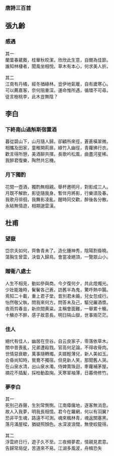 ### 唐詩三百首 

## 張九齡

### 感遇
<pre>
其一
蘭葉春葳蕤，桂華秋皎潔。欣欣此生意，自爾為佳節。
誰知林棲者，聞風坐相悅。草木有本心，何求美人折。

其二
江南有丹橘，經冬揂綠林。豈伊地氣暖，自有歲寒心。
可以薦嘉客，奈何阻重深。運命惟所遇，循環不可尋。
徒言樹桃李，此木豈無陰？
</pre>
## 李白

### 下終南山過斛斯宿置酒
<pre>
暮從碧山下，山月隨人歸。卻顧所來徑，蒼蒼橫翠微。
相攜及田家，童稚開荊扉。綠竹入幽徑，青蘿拂行衣。
歡言得所憩，美酒聊共揮。長歌吟松風，曲盡河星稀。
我醉君復樂，陶然共忘機。
</pre>
### 月下獨酌
<pre>
花間一壺酒，獨酌無相親。舉杯邀明月，對影成三人。
月既不解飲，影徒隨我身。暫伴月將影，行樂須及春。
我歌月徘徊，我舞影凌亂。醒時同交歡，醉後各分散。
永結無情遊，相期邈雲漢。
</pre>
## 杜甫

### 望嶽
<pre>
岱宗夫如何，齊魯青未了。造化鍾神秀，陰陽割昏曉。
蕩胸生曾雲，決眥入歸鳥。會當凌絕頂，一覽眾山小。
</pre>
### 贈衞八處士
<pre>
人生不相見，動如參與商。今夕復何夕，共此燈燭光。
少壯能幾時，鬢鬢各己蒼。訪舊半為鬼，驚呼熱中腸。
焉知二十載，重上君子堂。昔別君未婚，兒女忽成行。
怡然敬父執，問我來何方。問答未及己，驅兒羅酒漿。
夜雨剪春韭，新炊間黄粱。主稱會面難，一舉累十觴。
十觴亦不醉，感子故意長。明日隔山嶽，世事兩茫茫。
</pre>
### 佳人
<pre>
絕代有佳人，幽居在空谷。自云良家子，零落依草木。
關中昔喪亂，兄弟遭殺戮。官高何足論，不得收⻣肉。
世情惡衰歇，萬事隨轉燭。夫婿輕薄兒，新人美如玉。
合昏尚知時，鴛鴦不獨宿。但見新人笑，那聞舊人哭。
在山泉水清，出山泉水濁。侍婢賣珠迴，牽蘿補茅屋。
摘花不插髪，採柏動盈掬。天寒翠袖薄，日暮倚修竹。
</pre>
### 夢李白
<pre>
其一
死別己吞聲，生別常惻惻。江南瘴癘地，逐客無消息。
故人入我夢，明我長相憶。君今在羅網，何以有羽翼?
恐非平生魂，路遠不可測。魂來楓林青，魂返關塞黑。
落月滿屋樑，猶疑照顏色。水深波浪闊，無使蛟龍得。

其二
浮雲終日行，遊子久不至。三夜頻夢君，情親見君意。
告歸常局促，苦道來不易。江湖多風波，舟楫恐失
</pre>



